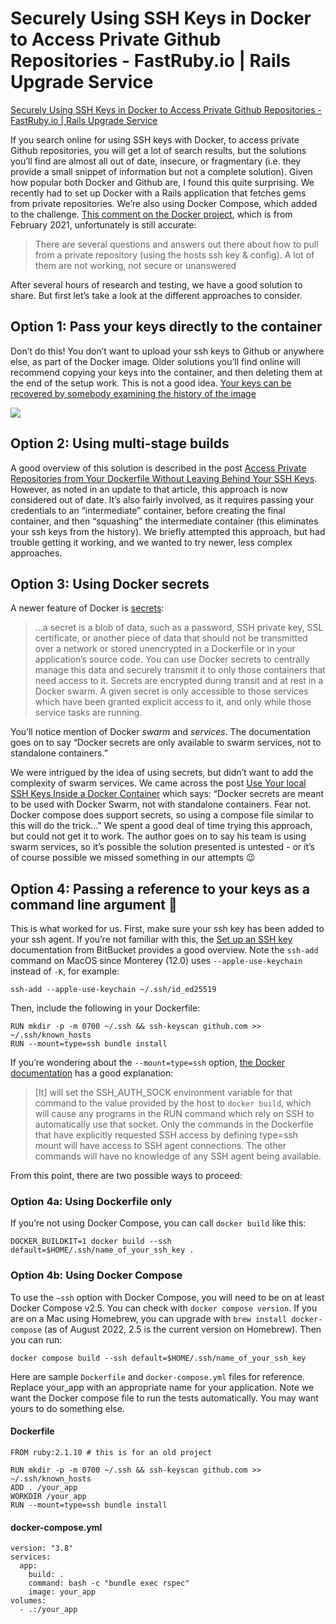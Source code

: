# Securely Using SSH Keys in Docker to Access Private Github Repositories - FastRuby.io | Rails Upgrade Service
 [Securely Using SSH Keys in Docker to Access Private Github Repositories - FastRuby.io | Rails Upgrade Service](https://www.fastruby.io/blog/docker/docker-ssh-keys.html) 

 If you search online for using SSH keys with Docker, to access private Github repositories, you will get a lot of search results, but the solutions you’ll find are almost all out of date, insecure, or fragmentary (i.e. they provide a small snippet of information but not a complete solution). Given how popular both Docker and Github are, I found this quite surprising. We recently had to set up Docker with a Rails application that fetches gems from private repositories. We’re also using Docker Compose, which added to the challenge. [This comment on the Docker project](https://github.com/docker/docker.github.io/issues/12378), which is from February 2021, unfortunately is still accurate:

> There are several questions and answers out there about how to pull from a private repository (using the hosts ssh key & config). A lot of them are not working, not secure or unanswered

After several hours of research and testing, we have a good solution to share. But first let’s take a look at the different approaches to consider.

Option 1: Pass your keys directly to the container
--------------------------------------------------

Don’t do this! You don’t want to upload your ssh keys to Github or anywhere else, as part of the Docker image. Older solutions you’ll find online will recommend copying your keys into the container, and then deleting them at the end of the setup work. This is not a good idea. [Your keys can be recovered by somebody examining the history of the image](https://docs.docker.com/engine/reference/builder/#arg)

![](https://www.fastruby.io/blog/assets/images/passing-secrets-to-docker.png)

Option 2: Using multi-stage builds
----------------------------------

A good overview of this solution is described in the post [Access Private Repositories from Your Dockerfile Without Leaving Behind Your SSH Keys](https://vsupalov.com/build-docker-image-clone-private-repo-ssh-key/). However, as noted in an update to that article, this approach is now considered out of date. It’s also fairly involved, as it requires passing your credentials to an “intermediate” container, before creating the final container, and then “squashing” the intermediate container (this eliminates your ssh keys from the history). We briefly attempted this approach, but had trouble getting it working, and we wanted to try newer, less complex approaches.

Option 3: Using Docker secrets
------------------------------

A newer feature of Docker is [secrets](https://docs.docker.com/engine/swarm/secrets/):

> …a secret is a blob of data, such as a password, SSH private key, SSL certificate, or another piece of data that should not be transmitted over a network or stored unencrypted in a Dockerfile or in your application’s source code. You can use Docker secrets to centrally manage this data and securely transmit it to only those containers that need access to it. Secrets are encrypted during transit and at rest in a Docker swarm. A given secret is only accessible to those services which have been granted explicit access to it, and only while those service tasks are running.

You’ll notice mention of Docker _swarm_ and _services_. The documentation goes on to say “Docker secrets are only available to swarm services, not to standalone containers.”

We were intrigued by the idea of using secrets, but didn’t want to add the complexity of swarm services. We came across the post [Use Your local SSH Keys Inside a Docker Container](https://medium.com/trabe/use-your-local-ssh-keys-inside-a-docker-container-ea1d117515dc) which says: “Docker secrets are meant to be used with Docker Swarm, not with standalone containers. Fear not. Docker compose does support secrets, so using a compose file similar to this will do the trick…” We spent a good deal of time trying this approach, but could not get it to work. The author goes on to say his team is using swarm services, so it’s possible the solution presented is untested - or it’s of course possible we missed something in our attempts 😉

Option 4: Passing a reference to your keys as a command line argument 🎉
------------------------------------------------------------------------

This is what worked for us. First, make sure your ssh key has been added to your ssh agent. If you’re not familiar with this, the [Set up an SSH key](https://support.atlassian.com/bitbucket-cloud/docs/set-up-an-ssh-key/) documentation from BitBucket provides a good overview. Note the `ssh-add` command on MacOS since Monterey (12.0) uses `--apple-use-keychain` instead of `-K`, for example:

```
ssh-add --apple-use-keychain ~/.ssh/id_ed25519 
```

Then, include the following in your Dockerfile:

```
RUN mkdir -p -m 0700 ~/.ssh && ssh-keyscan github.com >> ~/.ssh/known_hosts
RUN --mount=type=ssh bundle install 
```

If you’re wondering about the `--mount=type=ssh` option, [the Docker documentation](https://docs.docker.com/develop/develop-images/build_enhancements/) has a good explanation:

> \[It\] will set the SSH\_AUTH\_SOCK environment variable for that command to the value provided by the host to `docker build`, which will cause any programs in the RUN command which rely on SSH to automatically use that socket. Only the commands in the Dockerfile that have explicitly requested SSH access by defining type=ssh mount will have access to SSH agent connections. The other commands will have no knowledge of any SSH agent being available.

From this point, there are two possible ways to proceed:

### Option 4a: Using Dockerfile only

If you’re not using Docker Compose, you can call `docker build` like this:

```
DOCKER_BUILDKIT=1 docker build --ssh default=$HOME/.ssh/name_of_your_ssh_key . 
```

### Option 4b: Using Docker Compose

To use the `–ssh` option with Docker Compose, you will need to be on at least Docker Compose v2.5. You can check with `docker compose version`. If you are on a Mac using Homebrew, you can upgrade with `brew install docker-compose` (as of August 2022, 2.5 is the current version on Homebrew). Then you can run:

```
docker compose build --ssh default=$HOME/.ssh/name_of_your_ssh_key 
```

Here are sample `Dockerfile` and `docker-compose.yml` files for reference. Replace your_app with an appropriate name for your application. Note we want the Docker compose file to run the tests automatically. You may want yours to do something else.

#### Dockerfile

```
FROM ruby:2.1.10 # this is for an old project

RUN mkdir -p -m 0700 ~/.ssh && ssh-keyscan github.com >> ~/.ssh/known_hosts
ADD . /your_app
WORKDIR /your_app
RUN --mount=type=ssh bundle install 
```

#### docker-compose.yml

```
version: "3.8"
services:
  app:
    build: .
    command: bash -c "bundle exec rspec"
    image: your_app
volumes:
  - .:/your_app 
```
